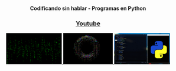 <div align="center">
  
#### Codificando sin hablar - Programas en Python 


### [Youtube](https://youtube.com/magnoefren?sub_confirmation=1)

<a href='https://youtu.be/AAxijGx9_Pc' target='_blank'>
  <img width='30%' src='https://github.com/MagnoEfren/magnoefren/blob/main/images/video01.png' alt='Efecto Matrix con Python' />
</a>
<a href='https://youtu.be/10eDkXApcL0' target='_blank'>
  <img width='26.5%' src='https://github.com/MagnoEfren/no_talking_code/blob/main/Donut%20%203D/donut-ss.png' alt='GUI con PyQt5 - Arduino' />
</a>
<a href='https://youtu.be/8hVuD0ng364' target='_blank'>
  <img width='30%' src='https://github.com/MagnoEfren/no_talking_code/blob/main/Logo_python/python-ss.png' alt='Aplicación android en Python con base de datos' />
</a>
